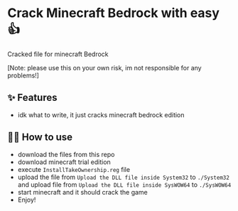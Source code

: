 # Crack Minecraft Bedrock with easy 👍

Cracked file for minecraft Bedrock

[Note: please use this on your own risk, im not responsible for any problems!]

## ✨ Features

- idk what to write, it just cracks minecraft bedrock edition

## 💁‍♀️ How to use

- download the files from this repo
- download minecraft trial edition
- execute `InstallTakeOwnership.reg` file
- upload the file from `Upload the DLL file inside System32` to `./System32` and upload file from `Upload the DLL file inside SysWOW64` to `./SysWOW64`
- start minecraft and it should crack the game
- Enjoy!
